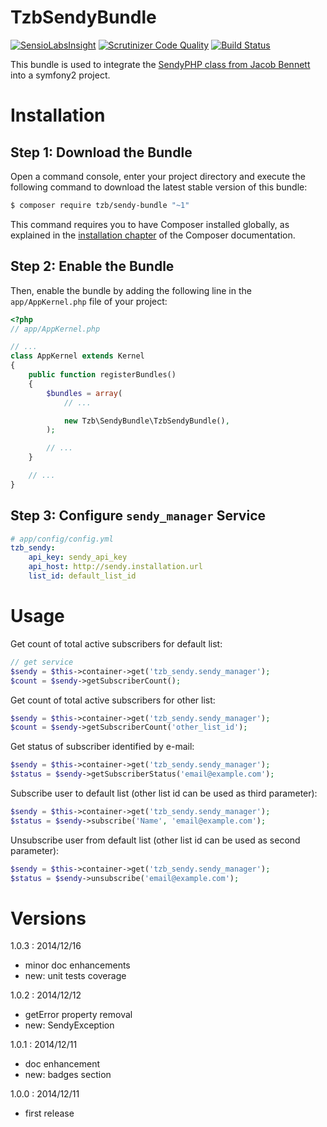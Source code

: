 TzbSendyBundle
===============

[![SensioLabsInsight](https://insight.sensiolabs.com/projects/df46d30d-af90-4e31-b5af-c7dc4f4bd139/mini.png)](https://insight.sensiolabs.com/projects/df46d30d-af90-4e31-b5af-c7dc4f4bd139)
[![Scrutinizer Code Quality](https://scrutinizer-ci.com/g/jkabat/TzbSendyBundle/badges/quality-score.png?b=master)](https://scrutinizer-ci.com/g/jkabat/TzbSendyBundle/?branch=master)
[![Build Status](https://travis-ci.org/jkabat/TzbSendyBundle.svg?branch=master)](https://travis-ci.org/jkabat/TzbSendyBundle)

This bundle is used to integrate the [SendyPHP class from Jacob Bennett](https://github.com/JacobBennett/SendyPHP) into a symfony2 project.

Installation
============

Step 1: Download the Bundle
---------------------------

Open a command console, enter your project directory and execute the
following command to download the latest stable version of this bundle:

```bash
$ composer require tzb/sendy-bundle "~1"
```

This command requires you to have Composer installed globally, as explained
in the [installation chapter](https://getcomposer.org/doc/00-intro.md)
of the Composer documentation.

Step 2: Enable the Bundle
-------------------------

Then, enable the bundle by adding the following line in the `app/AppKernel.php`
file of your project:

```php
<?php
// app/AppKernel.php

// ...
class AppKernel extends Kernel
{
    public function registerBundles()
    {
        $bundles = array(
            // ...

            new Tzb\SendyBundle\TzbSendyBundle(),
        );

        // ...
    }

    // ...
}
```

Step 3: Configure `sendy_manager` Service
-----------------------------------------

```yaml
# app/config/config.yml
tzb_sendy:
    api_key: sendy_api_key
    api_host: http://sendy.installation.url
    list_id: default_list_id
```

Usage
=====

Get count of total active subscribers for default list:

```php
// get service
$sendy = $this->container->get('tzb_sendy.sendy_manager');
$count = $sendy->getSubscriberCount();
```

Get count of total active subscribers for other list:

```php
$sendy = $this->container->get('tzb_sendy.sendy_manager');
$count = $sendy->getSubscriberCount('other_list_id');
```

Get status of subscriber identified by e-mail:

```php
$sendy = $this->container->get('tzb_sendy.sendy_manager');
$status = $sendy->getSubscriberStatus('email@example.com');
```

Subscribe user to default list (other list id can be used as third parameter):

```php
$sendy = $this->container->get('tzb_sendy.sendy_manager');
$status = $sendy->subscribe('Name', 'email@example.com');
```

Unsubscribe user from default list (other list id can be used as second parameter):

```php
$sendy = $this->container->get('tzb_sendy.sendy_manager');
$status = $sendy->unsubscribe('email@example.com');
```

Versions
========

1.0.3 : 2014/12/16

* minor doc enhancements
* new: unit tests coverage

1.0.2 : 2014/12/12

* getError property removal
* new: SendyException

1.0.1 : 2014/12/11

* doc enhancement
* new: badges section

1.0.0 : 2014/12/11

* first release
